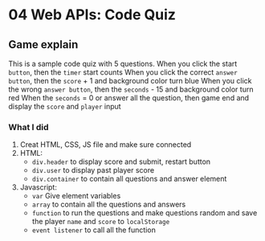 # 04 Web APIs: Code Quiz

## Game explain

This is a sample code quiz with 5 questions.
When you click the start `button`, then the `timer` start counts
When you click the correct `answer button`, then the `score` + 1 and background color turn blue
When you click the wrong `answer button`, then the `seconds` - 15 and background color turn red
When the `seconds` = 0 or answer all the question, then game end and display the `score` and `player` input

### What I did

1. Creat HTML, CSS, JS file and make sure connected
2. HTML:
    * `div.header` to display score and submit, restart button
    * `div.user` to display past player score
    * `div.container` to contain all questions and answer element
3. Javascript:
    * `var` Give element variables
    * `array` to contain all the questions and answers
    * `function` to run the questions and make questions random and save the player `name` and `score` to `localStorage`
    * `event listener` to call all the function
